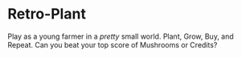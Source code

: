 # Retro-Plant
Play as a young farmer in a *pretty*  small world. Plant, Grow, Buy, and Repeat. Can you beat your top score of Mushrooms or Credits?
